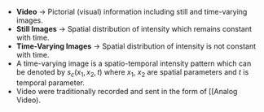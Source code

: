 - **Video** -> Pictorial (visual) information including still and time-varying images.
- **Still Images** -> Spatial distribution of intensity which remains constant with time.
- **Time-Varying Images** -> Spatial distribution of intensity is not constant with time.
- A time-varying image is a spatio-temporal intensity pattern which can be denoted by $s_c(x_1, x_2, t)$ where $x_1$, $x_2$ are spatial parameters and $t$ is temporal parameter.
- Video were traditionally recorded and sent in the form of [[Analog Video).